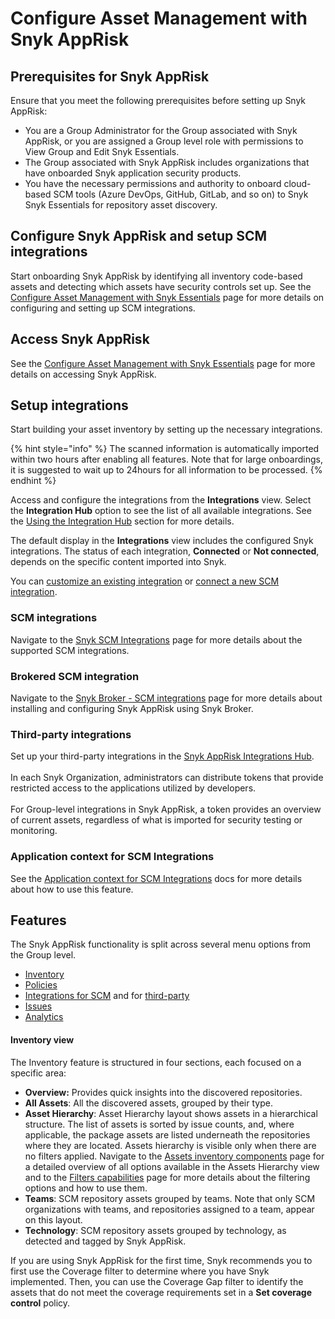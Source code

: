 # Configure Asset Management with Snyk AppRisk

## Prerequisites for Snyk AppRisk

Ensure that you meet the following prerequisites before setting up Snyk AppRisk:

* You are a Group Administrator for the Group associated with Snyk AppRisk, or you are assigned a Group level role with permissions to View Group and Edit Snyk Essentials.
* The Group associated with Snyk AppRisk includes organizations that have onboarded Snyk application security products.
* You have the necessary permissions and authority to onboard cloud-based SCM tools (Azure DevOps, GitHub, GitLab, and so on) to Snyk Snyk Essentials for repository asset discovery.

## Configure Snyk AppRisk and setup SCM integrations

Start onboarding Snyk AppRisk by identifying all inventory code-based assets and detecting which assets have security controls set up. See the [Configure Asset Management with Snyk Essentials](configure-asset-management-with-snyk-essentials.md#configure-snyk-essentials-and-setup-scm-integrations) page for more details on configuring and setting up SCM integrations.

## Access Snyk AppRisk

See the [Configure Asset Management with Snyk Essentials](configure-snyk-apprisk-integrations.md#access-snyk-apprisk) page for more details on accessing Snyk AppRisk.

## Setup integrations <a href="#setup-integrations" id="setup-integrations"></a>

Start building your asset inventory by setting up the necessary integrations.

{% hint style="info" %}
The scanned information is automatically imported within two hours after enabling all features.  Note that for large onboardings, it is suggested to wait up to 24hours for all information to be processed.
{% endhint %}

Access and configure the integrations from the **Integrations** view. Select the **Integration Hub** option to see the list of all available integrations. See the [Using the Integration Hub](../../../scm-ide-and-ci-cd-integrations/snyk-scm-integrations/#using-the-integration-hub) section for more details.

The default display in the **Integrations** view includes the configured Snyk integrations. The status of each integration, **Connected** or **Not connected**, depends on the specific content imported into Snyk.

You can [customize an existing integration](../../../getting-started/snyk-web-ui.md#edit-an-integration) or [connect a new SCM integration](../../../scm-ide-and-ci-cd-integrations/snyk-scm-integrations/#group-level-snyk-essentials-scm-integrations).

### SCM integrations

Navigate to the [Snyk SCM Integrations](../../../scm-ide-and-ci-cd-integrations/snyk-scm-integrations/#group-level-snyk-essentials-scm-integrations) page for more details about the supported SCM integrations.

### Brokered SCM integration <a href="#brokered-scm-integration" id="brokered-scm-integration"></a>

Navigate to the [Snyk Broker - SCM integrations](../../../enterprise-setup/snyk-broker/using-snyk-essentials-with-snyk-broker.md) page for more details about installing and configuring Snyk AppRisk using Snyk Broker.

### Third-party integrations

Set up your third-party integrations in the [Snyk AppRisk Integrations Hub](../../../getting-started/snyk-web-ui.md#manage-integrations-for-asset-discovery-asset-coverage-and-issues-from-third-party-vendors). \
\
In each Snyk Organization, administrators can distribute tokens that provide restricted access to the applications utilized by developers. \
\
For Group-level integrations in Snyk AppRisk, a token provides an overview of current assets, regardless of what is imported for security testing or monitoring.

### Application context for SCM Integrations

See the [Application context for SCM Integrations](../../../scm-ide-and-ci-cd-integrations/snyk-scm-integrations/application-context-for-scm-integrations/) docs for more details about how to use this feature.

## Features

The Snyk AppRisk functionality is split across several menu options from the Group level.&#x20;

* [Inventory](../../../manage-assets/)
* [Policies](../../../manage-risk/policies/assets-policies/)
* [Integrations for SCM](../../../scm-ide-and-ci-cd-integrations/snyk-scm-integrations/#group-level-snyk-essentials-scm-integrations) and for [third-party](../../../manage-risk/snyk-apprisk/integrations-for-snyk-apprisk/connect-a-third-party-integration.md)
* [Issues](../../../manage-risk/prioritize-issues-for-fixing/)
* [Analytics](../../../manage-risk/analytics/application-analytics.md)

#### Inventory view

The Inventory feature is structured in four sections, each focused on a specific area:

* **Overview:** Provides quick insights into the discovered repositories.
* **All Assets**: All the discovered assets, grouped by their type.
* **Asset Hierarchy**: Asset Hierarchy layout shows assets in a hierarchical structure. The list of assets is sorted by issue counts, and, where applicable, the package assets are listed underneath the repositories where they are located. Assets hierarchy is visible only when there are no filters applied. Navigate to the [Assets inventory components](../../../manage-assets/assets-inventory-components.md) page for a detailed overview of all options available in the Assets Hierarchy view and to the [Filters capabilities](../../../manage-assets/assets-inventory-features.md#filters-capabilities) page for more details about the filtering options and how to use them.
* **Teams**: SCM repository assets grouped by teams. Note that only SCM organizations with teams, and repositories assigned to a team, appear on this layout.
* **Technology**: SCM repository assets grouped by technology, as detected and tagged by Snyk AppRisk.

If you are using Snyk AppRisk for the first time, Snyk recommends you to first use the Coverage filter to determine where you have Snyk implemented. Then, you can use the Coverage Gap filter to identify the assets that do not meet the coverage requirements set in a **Set coverage control** policy.
